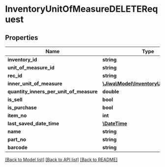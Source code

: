 # InventoryUnitOfMeasureDELETERequest

## Properties
Name | Type | Description | Notes
------------ | ------------- | ------------- | -------------
**inventory_id** | **string** |  | [optional] 
**unit_of_measure_id** | **string** |  | [optional] 
**rec_id** | **string** |  | [optional] 
**inner_unit_of_measure** | [**\Jiwa\Model\InventoryUnitOfMeasure**](InventoryUnitOfMeasure.md) |  | [optional] 
**quantity_inners_per_unit_of_measure** | **double** |  | [optional] 
**is_sell** | **bool** |  | [optional] 
**is_purchase** | **bool** |  | [optional] 
**item_no** | **int** |  | [optional] 
**last_saved_date_time** | [**\DateTime**](\DateTime.md) |  | [optional] 
**name** | **string** |  | [optional] 
**part_no** | **string** |  | [optional] 
**barcode** | **string** |  | [optional] 

[[Back to Model list]](../README.md#documentation-for-models) [[Back to API list]](../README.md#documentation-for-api-endpoints) [[Back to README]](../README.md)


